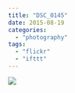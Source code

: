 ```yaml
---
title: "DSC_0145"
date: 2015-08-19
categories: 
  - "photography"
tags: 
  - "flickr"
  - "ifttt"
---
```


![](https://farm6.staticflickr.com/5689/20695655275_f88a98855c_b.jpg)
